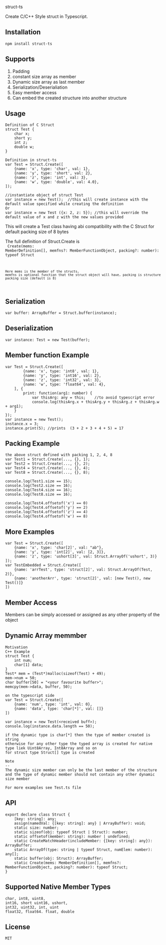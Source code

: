 struct-ts

Create C/C++ Style struct in Typescript.

Installation
------------
    npm install struct-ts

Supports
--------
1. Padding
2. constant size array as member
3. Dynamic size array as last member
4. Serialization/Deserialiation
5. Easy member access
6. Can embed the created structure into another structure

Usage
-----

    Definition of C Struct
    struct Test {
        char x;
        short y;
        int z;
        double w;
    }

    Definition in struct-ts
    var Test = Struct.Create([
        {name: 'x', type: 'char', val: 1},
        {name: 'y', type: 'short', val: 2},
        {name: 'z', type: 'int', val: 3},
        {name: 'w', type: 'double', val: 4.0},
    ]);

    //instantiate object of struct Test
    var instance = new Test();  //this will create instance with the default value specified while creating the definition
    Or
    var instance = new Test ({x: 2, z: 5}); //this will override the default value of x and z with the new values provided

This will create a Test class having abi compatibility with the C Struct for default packing size of 8 bytes

The full definition of Struct.Create is <br>
<code>
    Create(mems: MemberDefinition[], memfns?: MemberFunctionObject, packing?: number): typeof Struct

    Here mems is the member of the structs,
    memfns is optional function that the struct object will have, packing is structure packing size (default is 8)
</code>

Serialization
--
    var buffer: ArrayBuffer = Struct.buffer(instance);
Deserialization
--
    var instance: Test = new Test(buffer);

Member function Example
------
    var Test = Struct.Create([
            {name: 'x', type: 'int8', val: 1},
            {name: 'y', type: 'int16', val: 2},
            {name: 'z', type: 'int32', val: 3},
            {name: 'w', type: 'float64', val: 4},
        ], {
            print: function(arg1: number) {
                var thisArg: any = this;    //to avoid typescript error
                console.log(thisArg.x + thisArg.y + thisArg.z + thisArg.w + arg1);
        }
    });
    var instance = new Test();
    instance.x = 3;
    instance.print(5); //prints  (3 + 2 + 3 + 4 + 5) = 17

Packing Example
--
    the above struct defined with packing 1, 2, 4, 8
    var Test1 = Struct.Create(..., {}, 1);
    var Test2 = Struct.Create(..., {}, 2);
    var Test4 = Struct.Create(..., {}, 4);
    var Test8 = Struct.Create(..., {}, 8);

    console.log(Test1.size == 15);
    console.log(Test2.size == 16);
    console.log(Test4.size == 16);
    console.log(Test8.size == 16);

    console.log(Test4.offsetof('x') == 0)
    console.log(Test4.offsetof('y') == 2)
    console.log(Test4.offsetof('z') == 4)
    console.log(Test4.offsetof('w') == 8)

More Examples
--
    var Test = Struct.Create([
        {name: 'x', type: 'char[2]', val: "ab"},
        {name: 'y', type: 'int[2]', val: [2, 3]},
        {name: 'z', type: 'ushort[3]', val: Struct.ArrayOf('ushort', 3)}
    ]);
    var TestEmbedded = Struct.Create([
        {name: 'arrTest', type: 'struct[2]', val: Struct.ArrayOf(Test, 2)},
        {name: 'anotherArr', type: 'struct[2]', val: [new Test(), new Test()]}
    ])

Member Access
--
Members can be simply accessed or assigned as any other property of the object

Dynamic Array memmber
--
    Motivation
    C++ Example
    struct Test {
        int num;
        char[1] data;
    }
    Test* mem = (Test*)malloc(sizeof(Test) + 49);
    mem->num = 50;
    char buffer[50] = "<your favourite buffer>";
    memcpy(mem->data, buffer, 50);

    on the typescript side
    var Test = Struct.Create([
        {name: 'num', type: 'int', val: 0},
        {name: 'data', type: 'char[*]', val: []}
    ])

    var instance = new Test(<received buff>);
    console.log(instance.data.length == 50);

    if the dynamic type is char[*] then the type of member created is string
    otherwise for any other type the typed array is created for native type liek Uint8Array, Int8Array and so on
    for struct type Struct[] type is created

    Note
    --
    The dynamic size member can only be the last member of the structure and the type of dynamic member should not contain any other dynamic size member

    For more examples see Test.ts file

API
--
    export declare class Struct {
        [key: string]: any;
        assign(namedVal: {[key: string]: any} | ArrayBuffer): void;
        static size: number;
        static sizeof(obj: typeof Struct | Struct): number;
        static offsetof(member: string): number | undefined;
        static CreateMatchHeader(includeMember: {[key: string]: any}): ArrayBuffer;
        static ArrayOf(type: string | typeof Struct, numElem: number): any[];
        static buffer(obj: Struct): ArrayBuffer;
        static Create(mems: MemberDefinition[], memfns?: MemberFunctionObject, packing?: number): typeof Struct;
    }
Supported Native Member Types
---
    char, int8, uint8,
    int16, short uint16, ushort,
    int32, uint32, int, uint
    float32, float64. float, double

License
--
    MIT